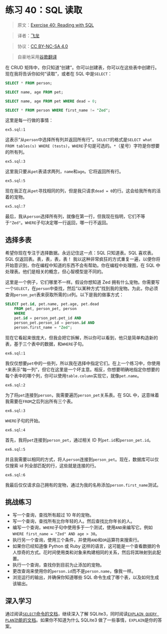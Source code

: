 # 练习 40：SQL 读取

> 原文：[Exercise 40: Reading with SQL](https://learncodethehardway.org/more-python-book/ex40.html)

> 译者：[飞龙](https://github.com/wizardforcel)

> 协议：[CC BY-NC-SA 4.0](http://creativecommons.org/licenses/by-nc-sa/4.0/)

> 自豪地采用[谷歌翻译](https://translate.google.cn/)

在 CRUD 矩阵中，你只知道“创建”。你可以创建表，你可以在这些表中创建行。现在我将告诉你如何“读取”，或者在 SQL 中是`SELECT`：

```sql
SELECT * FROM person;

SELECT name, age FROM pet;

SELECT name, age FROM pet WHERE dead = 0;

SELECT * FROM person WHERE first_name != "Zed";
```


这里是每一行做的事情：

`ex5.sql:1`

这表示“从`person`中选择所有列并返回所有行”。`SELECT`的格式是`SELECT what FROM tables(s) WHERE (tests)`，`WHERE`子句是可选的。`*`（星号）字符是你想要的所有列。

`ex5.sql:3`

这里我只要从`pet`表请求两列，`name`和`age`。它将返回所有行。

`ex5.sql:5`

现在我正在从`pet`寻找相同的列，但是我只请求`dead = 0`的行。这会给我所有的活着的宠物。

`ex5.sql:7`

最后，我从`person`选择所有列，就像在第一行，但我现在指明，它们不等于`"Zed"`。`WHERE`子句决定哪一行返回，哪一行不返回。

## 选择多表

希望你现在专注于选择数据。永远记住这一点：SQL 只知道表。SQL 喜欢表。SQL 仅返回表。表，表，表，表！ 我以这种非常疯狂的方式重复一遍，以便你将开始意识到，你在编程中知道的东西不会有帮助。你在编程中处理图，在 SQL 中处理表。他们是相关的概念，但心智模型是不同的。

这里是一个例子，它们哪里不一样。假设你想知道 Zed 拥有什么宠物。你需要写一个`SELECT`，在`person`中查找，然后“以某种方式”找到我的宠物。为此，你必须查询`person_pet`表来获取所需的`id`列。以下是我的做事方式：

```sql
SELECT pet.id, pet.name, pet.age, pet.dead
    FROM pet, person_pet, person
    WHERE
    pet.id = person_pet.pet_id AND
    person_pet.person_id = person.id AND
    person.first_name = "Zed";
```

现在它看起来很庞大，但我会把它拆解，所以你可以看到，他只是简单构造新的表，基于三个表中的数据，和`WHERE`子句。

`ex6.sql:1`

我仅仅想要`pet`中的一些列，所以我在选择中指定它们。在上一个练习中，你使用`*`来表示“每一列”，但它在这里是一个坏主意。相反，你想要明确地指定你想要的每个表中的哪个列，你可以使用`table.column`实现它，就像`pet.name`。

`ex6.sql:2`

为了将`pet`连接到`person`，我需要遍历`person_pet`关系表。在 SQL 中，这意味着我需要在`FROM`之后列出所有三个表。

`ex6.sql:3`

`WHERE`子句的开始。

`ex6.sql:4`

首先，我将`pet`连接到`person_pet`，通过相关 ID 列`pet.id`和`person_pet.id`。

`ex6.sql:5`

并且我需要以相同的方式，将人`person`连接到`person_pet`。现在，数据库可以仅仅搜索 id 列全部匹配的行，这些就是连接的行。

`ex6.sql:6`

我最后仅仅请求自己拥有的宠物，通过为我的名称添加`person.first_name`测试。

## 挑战练习

+   写一个查询，查找所有超过 10 年的宠物。
+   写一个查询，查找所有比你年轻的人。然后查找比你年长的人。
+   编写一个查询，`WHERE`子句中使用多于一个测试，使用`AND`来编写它。例如`WHERE first_name = "Zed" AND age > 30`。
+   执行另一个查询，使用三个条件，并使用`AND`和`OR`运算符来搜索行。
+   如果你已经知道像 Python 或 Ruby 这样的语言，这可能是一个查看数据的令人惊奇的方式。花时间使用类和对象来构建相同的关系，然后将其映射到此配置。
+   执行一个查询，查找你到目前为止添加的宠物。
+   更改查询来使用你的`person.id`而不是`person.name`，像我一样。
+   浏览运行的输出，并确保你知道哪些 SQL 命令生成了哪个表，以及如何生成该输出。

## 深入学习

通过阅读[`SELECT`命令的文档](https://sqlite.org/lang_select.html)，继续深入了解 SQLite3，同时阅读[`EXPLAIN QUERY PLAN`功能的文档](https://sqlite.org/eqp.html)。如果你不知道为什么 SQLite3 做了一些事情，`EXPLAIN`是你的答案。
